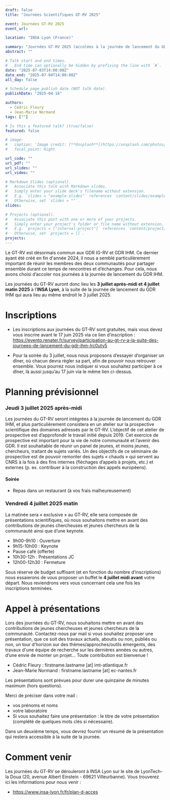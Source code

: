 ```yaml
---
draft: false
title: "Journées Scientifiques GT-RV 2025"

event: Journées GT-RV 2025
event_url:

location: "INSA Lyon (France)"

summary: "Journées GT-RV 2025 (accolées à la journée de lancement du GDR IHM)"
abstract: ""

# Talk start and end times.
#   End time can optionally be hidden by prefixing the line with `#`.
date: "2025-07-03T14:00:00Z"
date_end: "2025-07-04T14:00:00Z"
all_day: false

# Schedule page publish date (NOT talk date).
publishDate: "2025-04-16"

authors:
  - Cédric Fleury
  - Jean-Marie Normand
tags: [""]

# Is this a featured talk? (true/false)
featured: false

# image:
#   caption: 'Image credit: [**Unsplash**](https://unsplash.com/photos/bzdhc5b3Bxs)'
#   focal_point: Right

url_code: ""
url_pdf: ""
url_slides: ""
url_video: ""

# Markdown Slides (optional).
#   Associate this talk with Markdown slides.
#   Simply enter your slide deck's filename without extension.
#   E.g. `slides = "example-slides"` references `content/slides/example-slides.md`.
#   Otherwise, set `slides = ""`.
slides:

# Projects (optional).
#   Associate this post with one or more of your projects.
#   Simply enter your project's folder or file name without extension.
#   E.g. `projects = ["internal-project"]` references `content/project/deep-learning/index.md`.
#   Otherwise, set `projects = []`.
projects:
---
```

Le GT-RV est désormais commun aux GDR IG-RV et GDR IHM. Ce dernier ayant été créé en fin d'année 2024, il nous a semblé particulièrement important de réunir les membres des deux communautés pour partager ensemble durant ce temps de rencontres et d’échanges. Pour cela, nous avons choisi d’accoler nos journées à la journée de lancement du GDR IHM.

Les journées du GT-RV auront donc lieu les **3 juillet après-midi et 4 juillet matin 2025** à l’**INSA Lyon**, à la suite de la journée de lancement du GDR IHM qui aura lieu au même endroit le 3 juillet 2025.

# Inscriptions

- Les inscriptions aux journées du GT-RV sont gratuites, mais vous devez vous inscrire avant le 17 juin 2025 via ce lien d’inscription : https://evento.renater.fr/survey/participation-au-gt-rv-a-la-suite-des-journees-de-lancement-du-gdr-ihm-lrc0uty5

- Pour la soirée du 3 juillet, nous nous proposons d’essayer d’organiser un dîner, où chacun devra régler sa part, afin de pouvoir nous retrouver ensemble. Vous pourrez nous indiquer si vous souhaitez participer à ce dîner, là aussi jusqu’au 17 juin via le même lien ci-dessus.

# Planning prévisionnel

### Jeudi 3 juillet 2025 après-midi

Les journées du GT-RV seront intégrées à la journée de lancement du GDR IHM, et plus particulièrement consistera en un atelier sur la prospective scientifique des domaines adressés par le GT-RV. L’objectif de cet atelier de prospective est d’approfondir le travail initié depuis 2019. Cet exercice de prospective est important pour la vie de notre communauté et l’avenir des GDR. Il est souhaitable de réunir un panel de jeunes, et moins jeunes, chercheurs, traitant de sujets variés. Un des objectifs de ce séminaire de prospective est de pouvoir remonter des sujets « chauds » qui servent au CNRS à la fois à des fins internes (fléchages d’appels à projets, etc.) et externes (p. ex. contribuer à la construction des appels européens).

#### Soirée
- Repas dans un restaurant (à vos frais malheureusement)

### Vendredi 4 juillet 2025 matin

La matinée sera « exclusive » au GT-RV, elle sera composée de présentations scientifiques, où nous souhaitons mettre en avant des contributions de jeunes chercheuses et jeunes chercheurs de la communauté ainsi que d’une keynote.

- 9h00-9h10 : Ouverture
- 9h15-10h00 : Keynote
- Pause café (offerte)
- 10h30-12h : Présentations JC
- 12h00-12h30 : Fermeture

Sous réserve de budget suffisant (et en fonction du nombre d’inscriptions) nous essaierons de vous proposer un buffet le **4 juillet midi avant** votre départ. Nous reviendrons vers vous concernant cela une fois les inscriptions terminées.

# Appel à présentations

Lors des journées du GT-RV, nous souhaitons mettre en avant des contributions de jeunes chercheuses et jeunes chercheurs de la communauté. Contactez-nous par mail si vous souhaitez proposer une présentation, que ce soit des travaux actuels, aboutis ou non, publiés ou non, un tour d'horizon sur des thèmes/approches/outils émergents, des travaux d'une équipe de recherche sur les dernières années ou autres, d’une envie de monter un projet... Toute contribution est bienvenue ! 

- Cédric Fleury : firstname.lastname [at] imt-atlantique.fr
- Jean-Marie Normand : firstname.lastname [at] ec-nantes.fr

Les présentations sont prévues pour durer une quinzaine de minutes maximum (hors questions).

Merci de préciser dans votre mail :
- vos prénoms et noms
- votre laboratoire
- Si vous souhaitez faire une présentation : le titre de votre présentation (complété de quelques mots clés si nécessaire). 

Dans un deuxième temps, vous devrez fournir un résumé de la présentation qui restera accessible à la suite de la journée. 




# Comment venir

Les journées du GT-RV se dérouleront à INSA Lyon sur le site de LyonTech-la Doua (20, avenue Albert Einstein - 69621 Villeurbanne). Vous trouverez ici les informations pour nous venir :

- https://www.insa-lyon.fr/fr/plan-d-acces

